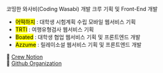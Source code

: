 코띵한 와사비(Coding Wasabi) 개발 크루 기획 및 Front-End 개발

- <mark>어떡하지</mark> : 대학생 시험계획 수립 모바일 웹서비스 기획
- <mark>TRTI</mark> : 여행유형검사 웹서비스 기획
- <mark>Boated</mark> : 대학생 협업 웹서비스 기획 및 프론트엔드 개발
- <mark>Azzume</mark> : 릴레이소설 웹서비스 기획 및 프론트엔드 개발

🔗 [Crew Notion](https://www.notion.so/03ff57a807994739b092531d103547ff)  
🔗 [Github Organization](https://github.com/orgs/CodingWasabi/repositories?type=all)
